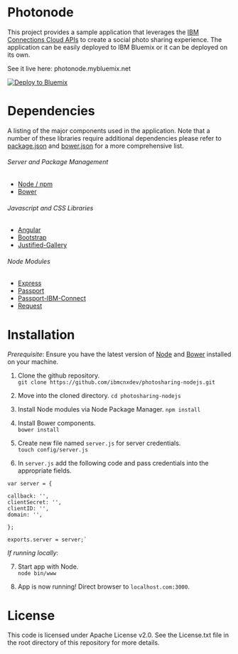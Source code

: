 # Photonode

This project provides a sample application that leverages the [IBM Connections Cloud APIs](https://developer.ibm.com/social/) to create a social photo sharing experience. The application can be easily deployed to IBM Bluemix or it can be deployed on its own.

See it live here: photonode.mybluemix.net

[![Deploy to Bluemix](https://bluemix.net/deploy/button.png)](https://bluemix.net/deploy?repository=https://github.com/ibmcnxdev/photosharing-nodejs.git)

# Dependencies

A listing of the major components used in the application. Note that a number of these libraries require additional dependencies please refer to [package.json](https://github.com/ibmcnxdev/photosharing-nodejs/blob/master/package.json) and [bower.json](https://github.com/ibmcnxdev/photosharing-nodejs/blob/master/bower.json) for a more comprehensive list.

###### Server and Package Management
* [Node / npm](https://nodejs.org)
* [Bower](http://bower.io/)

###### Javascript and CSS Libraries
* [Angular](https://github.com/angular/angular.js)
* [Bootstrap](https://github.com/twbs/bootstrap)
* [Justified-Gallery](https://github.com/miromannino/Justified-Gallery)

###### Node Modules
* [Express](https://github.com/https://github.com/strongloop/express)
* [Passport](https://github.com/jaredhanson/passport)
* [Passport-IBM-Connect](https://github.com/benkroeger/passport-ibm-connections-cloud)
* [Request](https://github.com/request/request)

# Installation

*Prerequisite*: Ensure you have the latest version of [Node](https://nodejs.org) and [Bower](http://bower.io/) installed on your machine.

1. Clone the github repository.  
`git clone https://github.com/ibmcnxdev/photosharing-nodejs.git`  

2. Move into the cloned directory.
`cd photosharing-nodejs`  

3. Install Node modules via Node Package Manager.
`npm install`  

4. Install Bower components.  
`bower install`  

5. Create new file named `server.js` for server credentials.  
`touch config/server.js`

6. In `server.js` add the following code and pass credentials into the appropriate fields.
```
var server = {

callback: '',
clientSecret: '',
clientID: '',
domain: '',

};

exports.server = server;`
```
*If running locally*:  

7. Start app with Node.  
`node bin/www`  

8. App is now running! Direct browser to `localhost.com:3000`.  

# License

This code is licensed under Apache License v2.0. See the License.txt file in the root directory of this repository for more details.
